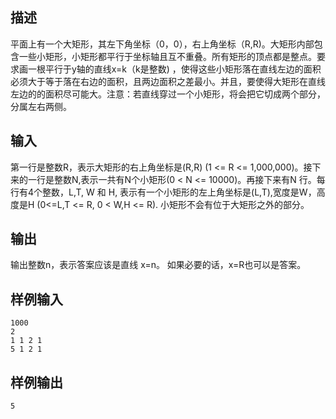 ## 描述


平面上有一个大矩形，其左下角坐标（0，0），右上角坐标（R,R)。大矩形内部包含一些小矩形，小矩形都平行于坐标轴且互不重叠。所有矩形的顶点都是整点。要求画一根平行于y轴的直线x=k（k是整数) ，使得这些小矩形落在直线左边的面积必须大于等于落在右边的面积，且两边面积之差最小。并且，要使得大矩形在直线左边的的面积尽可能大。注意：若直线穿过一个小矩形，将会把它切成两个部分，分属左右两侧。

## 输入


第一行是整数R，表示大矩形的右上角坐标是(R,R) (1 <= R <= 1,000,000)。接下来的一行是整数N,表示一共有N个小矩形(0 < N <= 10000)。再接下来有N 行。每行有4个整数，L,T, W 和 H, 表示有一个小矩形的左上角坐标是(L,T),宽度是W，高度是H (0<=L,T <= R, 0 < W,H <= R). 小矩形不会有位于大矩形之外的部分。

## 输出


输出整数n，表示答案应该是直线 x=n。 如果必要的话，x=R也可以是答案。

## 样例输入


```
1000
2
1 1 2 1
5 1 2 1
```


## 样例输出


```
5
```


